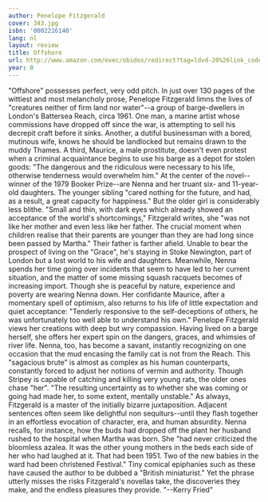 ```yaml
---
author: Penelope Fitzgerald
cover: 343.jpg
isbn: '0002216140'
lang: nl
layout: review
title: Offshore
url: http://www.amazon.com/exec/obidos/redirect?tag=ldvd-20%26link_code=xm2%26camp=2025%26creative=165953%26path=http://www.amazon.com/gp/redirect.html%253fASIN=0002216140%2526tag=ldvd-20%2526lcode=xm2%2526cID=2025%2526ccmID=165953%2526location=/o/ASIN/0002216140%25253FSubscriptionId=0VJDVJ14KM0P0VXDCQ82
year: 0
---
```

"Offshore" possesses perfect, very odd pitch. In just over 130 pages of the wittiest and most melancholy prose, Penelope Fitzgerald limns the lives of "creatures neither of firm land nor water"--a group of barge-dwellers in London's Battersea Reach, circa 1961. One man, a marine artist whose commissions have dropped off since the war, is attempting to sell his decrepit craft before it sinks. Another, a dutiful businessman with a bored, mutinous wife, knows he should be landlocked but remains drawn to the muddy Thames. A third, Maurice, a male prostitute, doesn't even protest when a criminal acquaintance begins to use his barge as a depot for stolen goods: "The dangerous and the ridiculous were necessary to his life, otherwise tenderness would overwhelm him." 
 At the center of the novel--winner of the 1979 Booker Prize--are Nenna and her truant  six- and 11-year-old daughters. The younger sibling "cared nothing for the future,  and had, as a result, a great capacity for happiness." But the older girl is  considerably less blithe. "Small and thin, with dark eyes which already showed an  acceptance of the world's shortcomings," Fitzgerald writes, she "was not like  her mother and even less like her father. The crucial moment when children realise that  their parents are younger than they are had long since been passed by Martha." 
 Their father is farther afield. Unable to bear the prospect of living on the "Grace", he's staying in Stoke Newington, part of London but a lost world to his wife and daughters. Meanwhile, Nenna spends her time going over incidents that seem to have led to her current situation, and the matter of some missing squash racquets becomes of increasing import. Though she is peaceful by nature, experience and poverty are wearing Nenna down. Her confidante Maurice, after a momentary spell of optimism, also returns to his life of little expectation and quiet acceptance: "Tenderly responsive to the self-deceptions of others, he was unfortunately too well able to understand his own." 
 Penelope Fitzgerald views her creations with deep but wry compassion. Having lived on a barge herself, she offers her expert spin on the dangers, graces, and whimsies of river life. Nenna, too, has become a savant, instantly recognizing on one occasion that the mud encasing the family cat is not from the Reach. This "sagacious brute" is almost as complex as his human counterparts, constantly forced to adjust her notions of vermin and authority. Though Stripey is capable of catching and killing very young rats, the older ones chase "her". "The resulting uncertainty as to whether she was coming or going had made her, to some extent, mentally unstable." 
 As always, Fitzgerald is a master of the initially bizarre juxtaposition. Adjacent sentences often seem like delightful non sequiturs--until they flash together in an effortless evocation of character, era, and human absurdity. Nenna recalls, for instance, how the buds had dropped off the plant her husband rushed to the hospital when Martha was born.  She "had never criticized the bloomless azalea. It was the other young mothers in the beds each side of her who had laughed at it. That had been 1951. Two of the new babies in the ward had been christened Festival." Tiny comical epiphanies such as these have caused the author to be dubbed a "British miniaturist." Yet the phrase utterly misses the risks Fitzgerald's novellas take, the discoveries they make, and the endless pleasures they provide. "--Kerry Fried"
